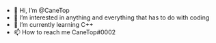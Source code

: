 - 👋 Hi, I’m @CaneTop
- 👀 I’m interested in anything and everything that has to do with coding
- 🌱 I’m currently learning C++
- 📫 How to reach me CaneTop#0002

<!---
CaneTop/CaneTop is a ✨ special ✨ repository because its `README.md` (this file) appears on your GitHub profile.
You can click the Preview link to take a look at your changes.
--->
